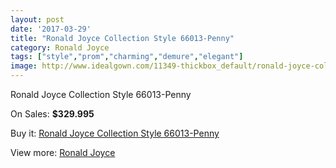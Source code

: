 ```yaml
---
layout: post
date: '2017-03-29'
title: "Ronald Joyce Collection Style 66013-Penny"
category: Ronald Joyce
tags: ["style","prom","charming","demure","elegant"]
image: http://www.idealgown.com/11349-thickbox_default/ronald-joyce-collection-style-66013-penny.jpg
---
```

Ronald Joyce Collection Style 66013-Penny

On Sales: **$329.995**
<a href="https://www.idealgown.com/en/ronald-joyce/4649-ronald-joyce-collection-style-66013-penny.html"><amp-img layout="responsive" width="600" height="600" src="//www.idealgown.com/11349-thickbox_default/ronald-joyce-collection-style-66013-penny.jpg" alt="Ronald Joyce Collection Style 66013-Penny 0" /></a>
<a href="https://www.idealgown.com/en/ronald-joyce/4649-ronald-joyce-collection-style-66013-penny.html"><amp-img layout="responsive" width="600" height="600" src="//www.idealgown.com/11351-thickbox_default/ronald-joyce-collection-style-66013-penny.jpg" alt="Ronald Joyce Collection Style 66013-Penny 1" /></a>
<a href="https://www.idealgown.com/en/ronald-joyce/4649-ronald-joyce-collection-style-66013-penny.html"><amp-img layout="responsive" width="600" height="600" src="//www.idealgown.com/11350-thickbox_default/ronald-joyce-collection-style-66013-penny.jpg" alt="Ronald Joyce Collection Style 66013-Penny 2" /></a>

Buy it: [Ronald Joyce Collection Style 66013-Penny](https://www.idealgown.com/en/ronald-joyce/4649-ronald-joyce-collection-style-66013-penny.html "Ronald Joyce Collection Style 66013-Penny")

View more: [Ronald Joyce](https://www.idealgown.com/en/56-ronald-joyce "Ronald Joyce")